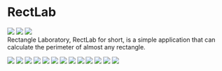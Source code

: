 # RectLab
![](https://img.shields.io/github/stars/AhabbscienceStudioPak/RectLab.svg) ![](https://img.shields.io/github/forks/AhabbscienceStudioPak/RectLab.svg) ![](https://img.shields.io/github/issues/AhabbscienceStudioPak/RectLab.svg)
<br>
Rectangle Laboratory, RectLab for short, is a simple application that can calculate the perimeter of almost any rectangle.

<img src = "/slides/cs121presentation-01.jpg">
<img src = "/slides/cs121presentation-02.jpg">
<img src = "/slides/cs121presentation-03.jpg">
<img src = "/slides/cs121presentation-04.jpg">
<img src = "/slides/cs121presentation-05.jpg">
<img src = "/slides/cs121presentation-06.jpg">
<img src = "/slides/cs121presentation-07.jpg">
<img src = "/slides/cs121presentation-08.jpg">
<img src = "/slides/cs121presentation-09.jpg">
<img src = "/slides/cs121presentation-10.jpg">
<img src = "/slides/cs121presentation-11.jpg">
<img src = "/slides/cs121presentation-12.jpg">
<img src = "/slides/cs121presentation-13.jpg">
